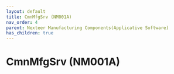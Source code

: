 ```yaml
---
layout: default
title: CmnMfgSrv (NM001A)
nav_order: 4
parent: Nexteer Manufacturing Components(Applicative Software)
has_children: true
---
```

# CmnMfgSrv (NM001A)
